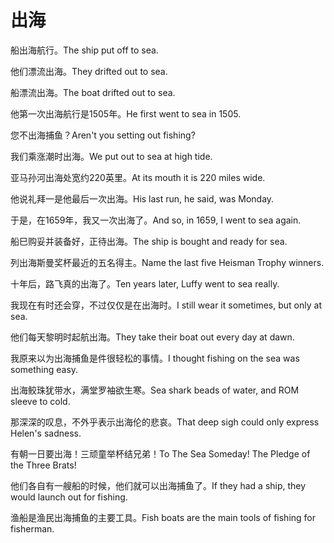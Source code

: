 # 出海

<p><span class="chinese">船出海航行。</span><span class="english">The ship put off to sea.</span></p>

<p><span class="chinese">他们漂流出海。</span><span class="english">They drifted out to sea.</span></p>

<p><span class="chinese">船漂流出海。</span><span class="english">The boat drifted out to sea.</span></p>

<p><span class="chinese">他第一次出海航行是1505年。</span><span class="english">He first went to sea in 1505.</span></p>

<p><span class="chinese">您不出海捕鱼？</span><span class="english">Aren't you setting out fishing?</span></p>

<p><span class="chinese">我们乘涨潮时出海。</span><span class="english">We put out to sea at high tide.</span></p>

<p><span class="chinese">亚马孙河出海处宽约220英里。</span><span class="english">At its mouth it is 220 miles wide.</span></p>

<p><span class="chinese">他说礼拜一是他最后一次出海。</span><span class="english">His last run, he said, was Monday.</span></p>

<p><span class="chinese">于是，在1659年，我又一次出海了。</span><span class="english">And so, in 1659, I went to sea again.</span></p>

<p><span class="chinese">船巳购妥并装备好，正待出海。</span><span class="english">The ship is bought and ready for sea.</span></p>

<p><span class="chinese">列出海斯曼奖杯最近的五名得主。</span><span class="english">Name the last five Heisman Trophy winners.</span></p>

<p><span class="chinese">十年后，路飞真的出海了。</span><span class="english">Ten years later, Luffy went to sea really.</span></p>

<p><span class="chinese">我现在有时还会穿，不过仅仅是在出海时。</span><span class="english">I still wear it sometimes, but only at sea.</span></p>

<p><span class="chinese">他们每天黎明时起航出海。</span><span class="english">They take their boat out every day at dawn.</span></p>

<p><span class="chinese">我原来以为出海捕鱼是件很轻松的事情。</span><span class="english">I thought fishing on the sea was something easy.</span></p>

<p><span class="chinese">出海鲛珠犹带水，满堂罗袖欲生寒。</span><span class="english">Sea shark beads of water, and ROM sleeve to cold.</span></p>

<p><span class="chinese">那深深的叹息，不外乎表示出海伦的悲哀。</span><span class="english">That deep sigh could only express Helen's sadness.</span></p>

<p><span class="chinese">有朝一日要出海！三顽童举杯结兄弟！</span><span class="english">To The Sea Someday! The Pledge of the Three Brats!</span></p>

<p><span class="chinese">他们各自有一艘船的时候，他们就可以出海捕鱼了。</span><span class="english">If they had a ship, they would launch out for fishing.</span></p>

<p><span class="chinese">渔船是渔民出海捕鱼的主要工具。</span><span class="english">Fish boats are the main tools of fishing for fisherman.</span></p>

